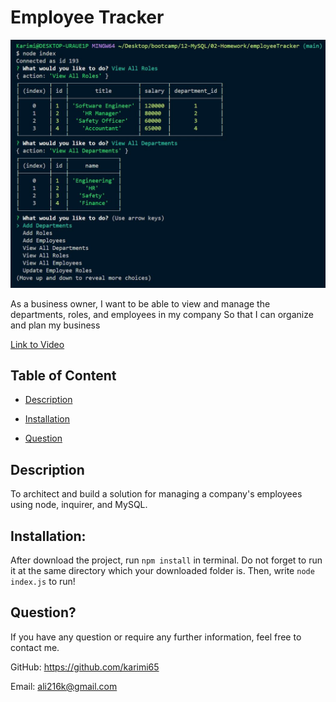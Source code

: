 # Employee Tracker

![Employee Tracker](./assets/ET12.JPG)

As a business owner,
I want to be able to view and manage the departments, roles, and employees in my company
So that I can organize and plan my business


[Link to Video](https://drive.google.com/file/d/1RBVWuEX-ANJEEYTHNqYc3O5mDu1Vw6cy/view?usp=sharing)


## Table of Content
* [Description](#Description)

* [Installation](#Installation)


* [Question](#Question)


## Description
  To architect and build a solution for managing a company's employees using node, inquirer, and MySQL.
   

## Installation:
After download the project, run `npm install` in terminal. Do not forget to run it at the same directory which your downloaded folder is. Then, write `node index.js` to run! 

## Question?
If you have any question or require any further information, feel free to contact me. 

GitHub: https://github.com/karimi65

Email: ali216k@gmail.com